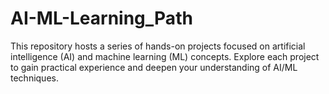 # AI-ML-Learning_Path
This repository hosts a series of hands-on projects focused on artificial intelligence (AI) and machine learning (ML) concepts. Explore each project to gain practical experience and deepen your understanding of AI/ML techniques.
